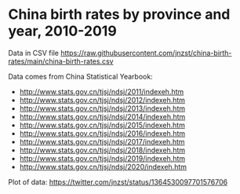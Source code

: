 # China birth rates by province and year, 2010-2019

Data in CSV file https://raw.githubusercontent.com/jnzst/china-birth-rates/main/china-birth-rates.csv

Data comes from China Statistical Yearbook:

* http://www.stats.gov.cn/tjsj/ndsj/2011/indexeh.htm
* http://www.stats.gov.cn/tjsj/ndsj/2012/indexeh.htm
* http://www.stats.gov.cn/tjsj/ndsj/2013/indexeh.htm
* http://www.stats.gov.cn/tjsj/ndsj/2014/indexeh.htm
* http://www.stats.gov.cn/tjsj/ndsj/2015/indexeh.htm
* http://www.stats.gov.cn/tjsj/ndsj/2016/indexeh.htm
* http://www.stats.gov.cn/tjsj/ndsj/2017/indexeh.htm
* http://www.stats.gov.cn/tjsj/ndsj/2018/indexeh.htm
* http://www.stats.gov.cn/tjsj/ndsj/2019/indexeh.htm
* http://www.stats.gov.cn/tjsj/ndsj/2020/indexeh.htm

Plot of data: https://twitter.com/jnzst/status/1364530097701576706
